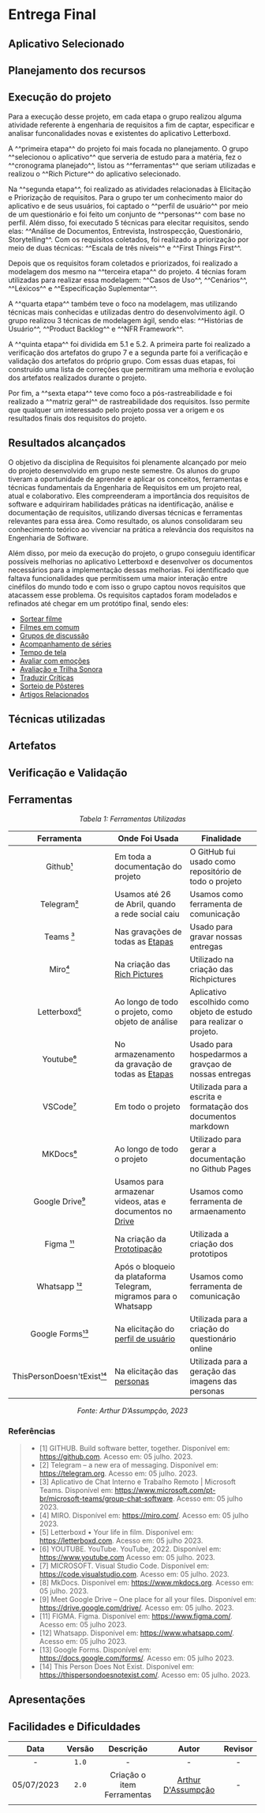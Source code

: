 # Entrega Final

## Aplicativo Selecionado

## Planejamento dos recursos 

## Execução do projeto

Para a execução desse projeto, em cada etapa o grupo realizou alguma atividade referente à engenharia de requisitos a fim de captar, especificar e analisar funconalidades novas e existentes do aplicativo Letterboxd.

A ^^primeira etapa^^ do projeto foi mais focada no planejamento. O grupo ^^selecionou o aplicativo^^ que serveria de estudo para a matéria, fez o ^^cronograma planejado^^, listou as ^^ferramentas^^ que seriam utilizadas e realizou o ^^Rich Picture^^ do aplicativo selecionado.

Na ^^segunda etapa^^, foi realizado as atividades relacionadas à Elicitação e Priorização de requisitos. Para o grupo ter um conhecimento maior do aplicativo e de seus usuários, foi captado o ^^perfil de usuário^^ por meio de um questionário e foi feito um conjunto de ^^personas^^ com base no perfil. Além disso, foi executado 5 técnicas para elecitar requisitos, sendo elas: ^^Análise de Documentos, Entrevista, Instrospecção, Questionário, Storytelling^^. Com os requisitos coletados, foi realizado a priorização por meio de duas técnicas: ^^Escala de três níveis^^ e ^^First Things First^^.

Depois que os requisitos foram coletados e priorizados, foi realizado a modelagem dos mesmo na ^^terceira etapa^^ do projeto. 4 técnias foram utilizadas para realizar essa modelagem: ^^Casos de Uso^^, ^^Cenários^^, ^^Léxicos^^ e ^^Especificação Suplementar^^.

A ^^quarta etapa^^ também teve o foco na modelagem, mas utilizando técnicas mais conhecidas e utilizadas dentro do desenvolvimento ágil. O grupo realizou 3 técnicas de modelagem ágil, sendo elas: ^^Histórias de Usuário^^, ^^Product Backlog^^ e ^^NFR Framework^^.

A ^^quinta etapa^^ foi dividida em 5.1 e 5.2. A primeira parte foi realizado a verificação dos artefatos do grupo 7 e a segunda parte foi a verificação e validação dos artefatos do próprio grupo. Com essas duas etapas, foi construído uma lista de correções que permitiram uma melhoria e evolução dos artefatos realizados durante o projeto.

Por fim, a ^^sexta etapa^^ teve como foco a pós-rastreabilidade e foi realizado a ^^matriz geral^^ de rastreabilidade dos requisitos. Isso permite que qualquer um interessado pelo projeto possa ver a origem e os resultados finais dos requisitos do projeto.

## Resultados alcançados

O objetivo da disciplina de Requisitos foi plenamente alcançado por meio do projeto desenvolvido em grupo neste semestre. Os alunos do grupo tiveram a oportunidade de aprender e aplicar os conceitos, ferramentas e técnicas fundamentais da Engenharia de Requisitos em um projeto real, atual e colaborativo. Eles compreenderam a importância dos requisitos de software e adquiriram habilidades práticas na identificação, análise e documentação de requisitos, utilizando diversas técnicas e ferramentas relevantes para essa área. Como resultado, os alunos consolidaram seu conhecimento teórico ao vivenciar na prática a relevância dos requisitos na Engenharia de Software.

Além disso, por meio da execução do projeto, o grupo conseguiu identificar possíveis melhorias no aplicativo Letterboxd e desenvolver os documentos necessários para a implementação dessas melhorias. Foi identificado que faltava funcionalidades que permitissem uma maior interação entre cinéfilos do mundo todo e com isso o grupo captou novos requisitos que atacassem esse problema. Os requisitos captados foram modelados e refinados até chegar em um protótipo final, sendo eles:

- [Sortear filme](https://requisitos-de-software.github.io/2023.1-Letterboxd/Verifica%C3%A7%C3%A3o%20e%20Valida%C3%A7%C3%A3o/Valida%C3%A7%C3%A3o/2-prototipacao/#21-prototipo-01-sortear-filme)
- [Filmes em comum](https://requisitos-de-software.github.io/2023.1-Letterboxd/Verifica%C3%A7%C3%A3o%20e%20Valida%C3%A7%C3%A3o/Valida%C3%A7%C3%A3o/2-prototipacao/#22-prototipo-02-filmes-em-comum)
- [Grupos de discussão](https://requisitos-de-software.github.io/2023.1-Letterboxd/Verifica%C3%A7%C3%A3o%20e%20Valida%C3%A7%C3%A3o/Valida%C3%A7%C3%A3o/2-prototipacao/#23-prototipo-03-grupos-de-discussao)
- [Acompanhamento de séries](https://requisitos-de-software.github.io/2023.1-Letterboxd/Verifica%C3%A7%C3%A3o%20e%20Valida%C3%A7%C3%A3o/Valida%C3%A7%C3%A3o/2-prototipacao/#24-prototipo-04-acompanhamento-de-series)
- [Tempo de tela](https://requisitos-de-software.github.io/2023.1-Letterboxd/Verifica%C3%A7%C3%A3o%20e%20Valida%C3%A7%C3%A3o/Valida%C3%A7%C3%A3o/2-prototipacao/#25-prototipo-05-tempo-de-tela)
- [Avaliar com emoções](https://requisitos-de-software.github.io/2023.1-Letterboxd/Verifica%C3%A7%C3%A3o%20e%20Valida%C3%A7%C3%A3o/Valida%C3%A7%C3%A3o/2-prototipacao/#26-prototipo-06-emocoes)
- [Avaliação e Trilha Sonora](https://requisitos-de-software.github.io/2023.1-Letterboxd/Verifica%C3%A7%C3%A3o%20e%20Valida%C3%A7%C3%A3o/Valida%C3%A7%C3%A3o/2-prototipacao/#27-prototipo-07-avaliacao-e-trilha-sonora)
- [Traduzir Críticas](https://requisitos-de-software.github.io/2023.1-Letterboxd/Verifica%C3%A7%C3%A3o%20e%20Valida%C3%A7%C3%A3o/Valida%C3%A7%C3%A3o/2-prototipacao/#28-prototipo-08-traduzir-criticas)
- [Sorteio de Pôsteres](https://requisitos-de-software.github.io/2023.1-Letterboxd/Verifica%C3%A7%C3%A3o%20e%20Valida%C3%A7%C3%A3o/Valida%C3%A7%C3%A3o/2-prototipacao/#29-prototipo-09-sorteio-de-posteres)
- [Artigos Relacionados](https://requisitos-de-software.github.io/2023.1-Letterboxd/Verifica%C3%A7%C3%A3o%20e%20Valida%C3%A7%C3%A3o/Valida%C3%A7%C3%A3o/2-prototipacao/#210-prototipo-10-artigos-relacionados)

## Técnicas utilizadas

## Artefatos 

## Verificação e Validação

## Ferramentas

<center>

*Tabela 1: Ferramentas Utilizadas*

</center>

|Ferramenta| Onde Foi Usada |Finalidade |
|:-:|-------|--------|
|Github[¹](#ancora1)| Em toda a documentação do projeto  | O GitHub fui usado como repositório de todo o projeto|
|Telegram[²](#ancora2)   | Usamos até 26 de Abril, quando a rede social caiu  | Usamos como ferramenta de comunicação|
|Teams [³](#ancora3)    | Nas gravações de todas as  [Etapas](https://requisitos-de-software.github.io/2023.1-Letterboxd/reunioes/) | Usado para gravar nossas entregas |
|Miro[⁴](#ancora4)  | Na criação das  [Rich Pictures](https://requisitos-de-software.github.io/2023.1-Letterboxd/Planejamento/richPicture/)|Utilizado na criação das Richpictures|
|Letterboxd[⁵](#ancora5)  | Ao longo de todo o projeto, como objeto de análise | Aplicativo escolhido como objeto de estudo para realizar o projeto. |
|Youtube[⁶](#ancora6)    | No armazenamento da gravação de todas as [Etapas](https://requisitos-de-software.github.io/2023.1-Letterboxd/reunioes/) | Usado para hospedarmos a gravçao de nossas entregas|
|VSCode[⁷](#ancora7)  | Em todo o projeto | Utilizada para a escrita e formatação dos documentos markdown |
|MKDocs[⁸](#ancora8)  | Ao longo de todo o projeto | Utilizado para gerar a documentação no Github Pages |
Google Drive[⁹](#ancora9)| Usamos para armazenar videos, atas e documentos no [Drive](https://drive.google.com/drive/u/0/folders/10828BMYIjA6fXBXGcHGQHAcPdEHbGyc1) | Usamos como ferramenta de armaenamento |
|Figma [¹¹](#ancora10)   | Na criação da [Prototipação](https://requisitos-de-software.github.io/2023.1-Letterboxd/Verifica%C3%A7%C3%A3o%20e%20Valida%C3%A7%C3%A3o/Valida%C3%A7%C3%A3o/2-prototipacao/) | Utilizada a criação dos prototipos |
|Whatsapp [¹²](#ancora11) | Após o bloqueio da plataforma Telegram, migramos para o Whatsapp | Usamos como ferramenta de comunicação |
|Google Forms[¹³](#ancora12) | Na elicitação do [perfil de usuário](https://requisitos-de-software.github.io/2023.1-Letterboxd/Elicita%C3%A7%C3%A3o/perfil/) | Utilizada para a criação do questionário online |
|ThisPersonDoesn'tExist[¹⁴](#ancora13) | Na elicitação das [ personas](https://requisitos-de-software.github.io/2023.1-Letterboxd/Elicita%C3%A7%C3%A3o/personas/) | Utilizada para a geração das imagens das personas |

<center>

*Fonte: Arthur D’Assumpção, 2023*

</center>

###  Referências

> - <a id="ancora1"></a>[1] GITHUB. Build software better, together. Disponível em: <https://github.com>. Acesso em: 05 julho. 2023.
> - <a id="ancora2"></a>[2] Telegram – a new era of messaging. Disponível em: <https://telegram.org>. Acesso em: 05 julho. 2023.
> - <a id="ancora3"></a>[3] Aplicativo de Chat Interno e Trabalho Remoto | Microsoft Teams. Disponível em: <https://www.microsoft.com/pt-br/microsoft-teams/group-chat-software>. Acesso em: 05 julho 2023.
> - <a id="ancora4"></a>[4] MIRO. Disponível em: <https://miro.com/>. Acesso em: 05 julho 2023.
> - <a id="ancora5"></a>[5] Letterboxd • Your life in film. Disponível em: <https://letterboxd.com>. Acesso em: 05 julho 2023.
> - <a id="ancora6"></a>[6] YOUTUBE. YouTube. YouTube, 2022. Disponível em: <https://www.youtube.com> Acesso em: 05 julho. 2023.
> - <a id="ancora7"></a>[7] MICROSOFT. Visual Studio Code. Disponível em: <https://code.visualstudio.com>. Acesso em: 05 julho. 2023.
> - <a id="ancora8"></a>[8] MkDocs. Disponível em: <https://www.mkdocs.org>. Acesso em: 05 julho. 2023.
> - <a id="ancora9"></a>[9] Meet Google Drive – One place for all your files. Disponível em: <https://drive.google.com/drive/>. Acesso em: 05 julho. 2023.
> - <a id="ancora10"></a>[11] FIGMA. Figma. Disponível em: <https://www.figma.com/>. Acesso em: 05 julho 2023.
> - <a id="ancora11"></a>[12] Whatsapp. Disponível em: <https://www.whatsapp.com/>. Acesso em: 05 julho 2023.
> - <a id="ancora12"></a>[13] Google Forms. Disponível em: <https://docs.google.com/forms/>. Acesso em: 05 julho 2023.
> - <a id="ancora13"></a>[14] This Person Does Not Exist. Disponível em: <https://thispersondoesnotexist.com/>. Acesso em: 05 julho. 2023.



## Apresentações

## Facilidades e Dificuldades

|    Data    | Versão |                                                   Descrição                                                    |                      Autor                      |                 Revisor                |
|:----------:|:------:|:--------------------------------------------------------------------------------------------------------------:|:---------------------------------------------------:|:-------------------------------------------:|
| - |  `1.0`   | - | -| -|
| 05/07/2023 |  `2.0`   | Criação o item Ferramentas | [Arthur D'Assumpção](https://github.com/ArtAssLou) | -|
                                       |


